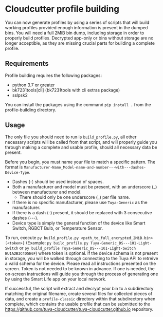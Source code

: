 # Cloudcutter profile building

You can now generate profiles by using a series of scripts that will build working profiles provided enough information is present in the dumped bins.  You will need a full 2MiB bin dump, including storage in order to properly build profiles.  Decrypted app-only or bins without storage are no longer acceptible, as they are missing crucial parts for building a complete profile.

## Requirements

Profile building requires the following packages:

* python 3.7 or greater
* bk7231tools[cli] (bk7231tools with cli extras package)
* sslpsk2

You can install the packages using the command `pip install .` from the profile-building directory.

## Usage

The only file you should need to run is `build_profile.py`, all other necessary scripts will be called from that script, and will properly guide you through making a complete and usable profile, should all necessary data be present.

Before you begin, you must name your file to match a specific pattern.  The format is `Manufacturer-Name_Model-name-and-number---with---dashes-Device-Type`.

* Dashes (-) should be used instead of spaces.
* Both a manufacturer and model must be present, with an underscore (\_) between manufacturer and model.
  * There should only be one underscore (\_) per file name.
* If there is no specific manufacturer, please use `Tuya-Generic` as the manufacturer.
* If there is a dash (-) present, it should be replaced with 3 consecutive dashes (---).
* Device type is simply the general function of the device like Smart Switch, RGBCT Bulb, or Temperature Sensor.

To run, execute `py build_profile.py <path_to_full_encrypted_2MiB.bin> [<token>]` (Example: `py build_profile.py Tuya-Generic_DS---101-Light-Switch` or `py build_profile Tuya-Generic_DS---101-Light-Switch EU1A2B3C4D5E6F`) where token is optional.  If the device schema is not present in storage, you will be walked through connecting to the Tuya API to retreive a valid schema for the device.  Please read all instructions presented on the screen.  Token is not needed to be known in advance.  If one is needed, the on-screen instructions will guide you through the process of generating one by using the Smart Life app on your local network.

If successful, the script will extract and decrypt your bin to a subdirectory matching the original filename, create several files for collected pieces of data, and create a `profile-classic` directory within that subdirectory when complete, which contains the usable profile that can be submitted to the <https://github.com/tuya-cloudcutter/tuya-cloudcutter.github.io> repository.
